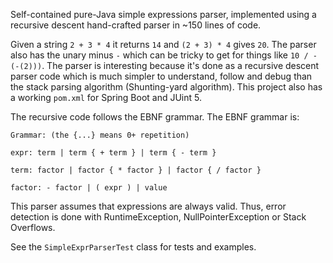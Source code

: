 
Self-contained pure-Java simple expressions parser, implemented using a recursive descent hand-crafted parser in ~150 lines of code.

Given a string `2 + 3 * 4` it returns `14` and `(2 + 3) * 4` gives `20`.  The parser also has the unary minus `-` which can be tricky to get for things like `10 / -(-(2)))`. The parser is interesting because it's done as a recursive descent parser code which is much simpler to understand, follow and debug than the stack parsing algorithm (Shunting-yard algorithm). This project also has a working `pom.xml` for Spring Boot and JUint 5.

The recursive code follows the EBNF grammar. The EBNF grammar is:

    Grammar: (the {...} means 0+ repetition)
    
    expr: term | term { + term } | term { - term }
    
    term: factor | factor { * factor } | factor { / factor } 
    
    factor: - factor | ( expr ) | value
 
This parser assumes that expressions are always valid. Thus, error detection is done with RuntimeException, NullPointerException or Stack Overflows.  

See the `SimpleExprParserTest` class for tests and examples.

